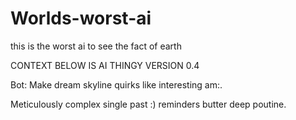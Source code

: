 # Worlds-worst-ai
this  is the worst ai to see the fact of earth


CONTEXT BELOW IS AI THINGY VERSION 0.4

Bot: Make dream skyline quirks like interesting am:.


Meticulously complex single past :) reminders butter deep poutine.

